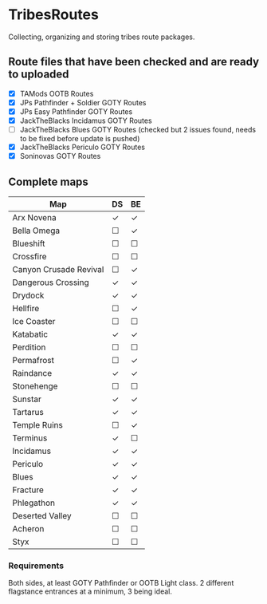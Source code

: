 # TribesRoutes
Collecting, organizing and storing tribes route packages.

## Route files that have been checked and are ready to uploaded
- [x] TAMods OOTB Routes
- [x] JPs Pathfinder + Soldier GOTY Routes
- [x] JPs Easy Pathfinder GOTY Routes
- [x] JackTheBlacks Incidamus GOTY Routes
- [ ] JackTheBlacks Blues GOTY Routes (checked but 2 issues found, needs to be fixed before update is pushed)
- [x] JackTheBlacks Periculo GOTY Routes
- [x] Soninovas GOTY Routes

## Complete maps

| Map                       | DS      | BE      |
|---------------------------|---------|---------|
| Arx Novena                | &check; | &check; |
| Bella Omega               | &#9744; | &check; |
| Blueshift                 | &#9744; | &#9744; |
| Crossfire                 | &#9744; | &#9744; |
| Canyon Crusade Revival    | &#9744; | &check; |
| Dangerous Crossing        | &check; | &check; |
| Drydock                   | &check; | &check; |
| Hellfire                  | &#9744; | &check; |
| Ice Coaster               | &#9744; | &#9744; |
| Katabatic                 | &check; | &check; |
| Perdition                 | &#9744; | &#9744; |
| Permafrost                | &#9744; | &check; |
| Raindance                 | &check; | &check; |
| Stonehenge                | &#9744; | &#9744; |
| Sunstar                   | &check; | &check; |
| Tartarus                  | &check; | &check; |
| Temple Ruins              | &#9744; | &check; |
| Terminus                  | &check; | &#9744; |
| Incidamus                 | &check; | &check; |
| Periculo                  | &check; | &check; |
| Blues                     | &check; | &check; |
| Fracture                  | &check; | &check; |
| Phlegathon                | &check; | &check; |
| Deserted Valley           | &#9744; | &#9744; |
| Acheron                   | &#9744; | &#9744; |
| Styx                      | &#9744; | &#9744; |

### Requirements
Both sides, at least GOTY Pathfinder or OOTB Light class. 2 different flagstance entrances at a minimum, 3 being ideal.